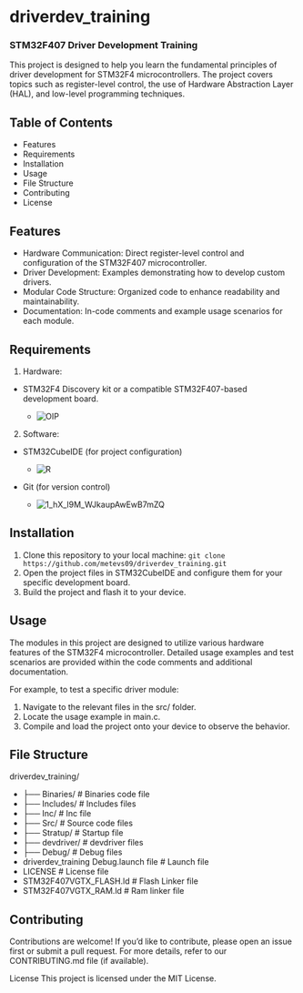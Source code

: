 # driverdev_training
### STM32F407 Driver Development Training

This project is designed to help you learn the fundamental principles of driver development for STM32F4 microcontrollers. The project covers topics such as register-level control, the use of Hardware Abstraction Layer (HAL), and low-level programming techniques.

## Table of Contents
- Features
- Requirements
- Installation
- Usage
- File Structure
- Contributing
- License
## Features
- Hardware Communication: Direct register-level control and configuration of the STM32F407 microcontroller.
- Driver Development: Examples demonstrating how to develop custom drivers.
- Modular Code Structure: Organized code to enhance readability and maintainability.
- Documentation: In-code comments and example usage scenarios for each module.
## Requirements
1. Hardware:
- STM32F4 Discovery kit or a compatible STM32F407-based development board.

  - ![OIP](https://github.com/user-attachments/assets/05e73e4a-ac05-4428-b22c-82bc0071fb80)
  
2. Software:
- STM32CubeIDE (for project configuration)
  
  - ![R](https://github.com/user-attachments/assets/6912d652-fb90-43dc-b5de-78ce482a5982)
    
- Git (for version control)
  
  - ![1_hX_l9M_WJkaupAwEwB7mZQ](https://github.com/user-attachments/assets/19811540-132d-4637-a8a3-85a947429383)

## Installation
1. Clone this repository to your local machine:
``` git clone https://github.com/metevs09/driverdev_training.git ```
2. Open the project files in STM32CubeIDE and configure them for your specific development board.
3. Build the project and flash it to your device.
## Usage
The modules in this project are designed to utilize various hardware features of the STM32F4 microcontroller. Detailed usage examples and test scenarios are provided within the code comments and additional documentation.

For example, to test a specific driver module:

1. Navigate to the relevant files in the src/ folder.
2. Locate the usage example in main.c.
3. Compile and load the project onto your device to observe the behavior.

## File Structure

driverdev_training/

- ├── Binaries/          # Binaries code file
- ├── Includes/          # Includes files
- ├── Inc/               # Inc file
- ├── Src/               # Source code files
- ├── Stratup/           # Startup file
- ├── devdriver/         # devdriver files
- ├── Debug/             # Debug files
- driverdev_training Debug.launch file  # Launch file
- LICENSE                # License file
- STM32F407VGTX_FLASH.ld # Flash Linker file
- STM32F407VGTX_RAM.ld   # Ram linker file 


## Contributing
Contributions are welcome!
If you’d like to contribute, please open an issue first or submit a pull request. For more details, refer to our CONTRIBUTING.md file (if available).

License
This project is licensed under the MIT License.

